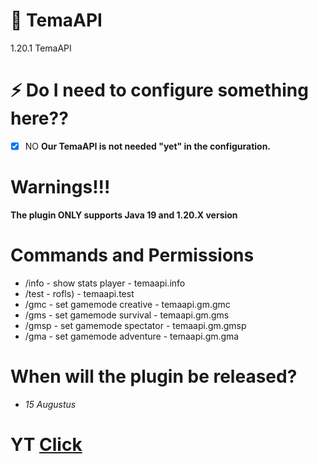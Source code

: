 # 🔌 **TemaAPI**
1.20.1 TemaAPI

# ⚡ Do I need to configure something here??
- [x] NO
**Our TemaAPI is not needed "yet" in the configuration.**

# Warnings!!!
**The plugin ONLY supports Java 19 and 1.20.X version**

# Commands and Permissions
- /info - show stats player - temaapi.info
- /test - rofls) - temaapi.test
- /gmc - set gamemode creative - temaapi.gm.gmc
- /gms - set gamemode survival - temaapi.gm.gms
- /gmsp - set gamemode spectator - temaapi.gm.gmsp
- /gma - set gamemode adventure - temaapi.gm.gma

# When will the plugin be released?
- *15 Augustus*

# YT [Click](https://www.youtube.com/channel/UCnPLPCA_lq8CWKdNW5RXoZg)
